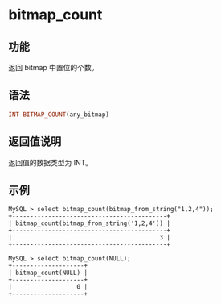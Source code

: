 # bitmap_count

## 功能

返回 bitmap 中置位的个数。

## 语法

```Haskell
INT BITMAP_COUNT(any_bitmap)
```

## 返回值说明

返回值的数据类型为 INT。

## 示例

```Plain Text
MySQL > select bitmap_count(bitmap_from_string("1,2,4"));
+-------------------------------------------+
| bitmap_count(bitmap_from_string('1,2,4')) |
+-------------------------------------------+
|                                         3 |
+-------------------------------------------+

MySQL > select bitmap_count(NULL);
+--------------------+
| bitmap_count(NULL) |
+--------------------+
|                  0 |
+--------------------+
```
